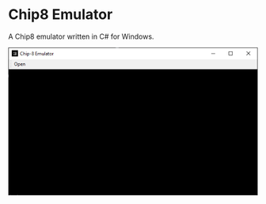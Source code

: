 # Chip8 Emulator
A Chip8 emulator written in C# for Windows.

![screenshot](https://github.com//ZAZPRO/Chip8/raw/master/c8%20screenshot.png)

